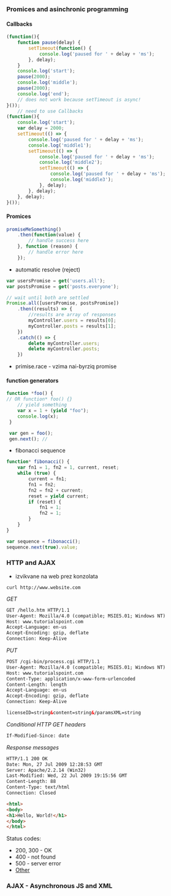 ### Promices and asinchronic programming

#### Callbacks
```js
(function(){
    function pause(delay) {
        setTimeout(function() {
            console.log('paused for ' + delay + 'ms');
        }, delay);
    }
    console.log('start');
    pause(2000);
    console.log('middle');
    pause(2000);
    console.log('end');
    // does not work because setTimeout is async!
}());
    // need to use Callbacks
(function(){
    console.log('start');
    var delay = 2000;
    setTimeout(() => {
        console.log('paused for ' + delay + 'ms');
        console.log('middle1');
        setTimeout(() => {
            console.log('paused for ' + delay + 'ms');
            console.log('middle2');
            setTimeout(() => {
                console.log('paused for ' + delay + 'ms');
                console.log('middle3');
            }, delay);
        }, delay);
    }, delay);
}());
```

#### Promices
```js
promiseMeSomething()
    .then(function(value) {
        // handle success here
    }, function (reason) {
        // handle error here
    });
```
- automatic resolve (reject)
```js
var usersPromise = get('users.all');
var postsPromise = get('posts.everyone');

// wait until both are settled
Promise.all([usersPromise, postsPromise])
    .then((results) => {
        //results are array of responses
        myController.users = results[0];
        myController.posts = results[1];
    })
    .catch(() => {
        delete myController.users;
        delete myController.posts;
    })
```
- primise.race - vzima nai-byrziq promise

#### function generators
```js
function *foo() { 
// OR function* foo() {}
    // yield something
    var x = 1 + (yield "foo");
    console.log(x);
 }

 var gen = foo();
 gen.next(); // 
```
- fibonacci sequence
```js
function* fibonacci() {
    var fn1 = 1, fn2 = 1, current, reset;
    while (true) {
        current = fn1;
        fn1 = fn2;
        fn2 = fn2 + current;
        reset = yield current;
        if (reset) {
            fn1 = 1;
            fn2 = 1;
        }
    }
}

var sequence = fibonacci();
sequence.next(true).value;
```

### HTTP and AJAX

- izvikvane na web prez konzolata
```
curl http://www.website.com
```
*GET*
```html
GET /hello.htm HTTP/1.1
User-Agent: Mozilla/4.0 (compatible; MSIE5.01; Windows NT)
Host: www.tutorialspoint.com
Accept-Language: en-us
Accept-Encoding: gzip, deflate
Connection: Keep-Alive
``` 
*PUT*
```html
POST /cgi-bin/process.cgi HTTP/1.1
User-Agent: Mozilla/4.0 (compatible; MSIE5.01; Windows NT)
Host: www.tutorialspoint.com
Content-Type: application/x-www-form-urlencoded
Content-Length: length
Accept-Language: en-us
Accept-Encoding: gzip, deflate
Connection: Keep-Alive

licenseID=string&content=string&/paramsXML=string
```
*Conditional HTTP GET headers*
```html
If-Modified-Since: date
```
*Response messages*
```html
HTTP/1.1 200 OK
Date: Mon, 27 Jul 2009 12:28:53 GMT
Server: Apache/2.2.14 (Win32)
Last-Modified: Wed, 22 Jul 2009 19:15:56 GMT
Content-Length: 88
Content-Type: text/html
Connection: Closed

<html>
<body>
<h1>Hello, World!</h1>
</body>
</html>
```
Status codes:

- 200, 300 - OK
- 400 - not found
- 500 - server error
- [Other](https://www.w3.org/Protocols/rfc2616/rfc2616-sec6.html)

### AJAX - Asynchronous JS and XML

